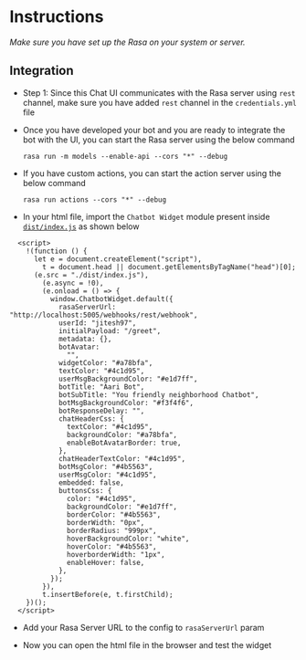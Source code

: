 # Instructions

*Make sure you have set up the Rasa on your system or server.*

## Integration

- Step 1: Since this Chat UI communicates with the Rasa server using `rest` channel, make sure you have added `rest` channel in the `credentials.yml` file
- Once you have developed your bot and you are ready to integrate the bot with the UI, you can start the Rasa server using the below command
  ```
  rasa run -m models --enable-api --cors "*" --debug
  ```
- If you have custom actions, you can start the action server using the below command
    ```
    rasa run actions --cors "*" --debug
    ```

- In your html file, import the `Chatbot Widget` module present inside [`dist/index.js`](../dist/index.js) as shown below

```
  <script>
    !(function () {
      let e = document.createElement("script"),
        t = document.head || document.getElementsByTagName("head")[0];
      (e.src = "./dist/index.js"),
        (e.async = !0),
        (e.onload = () => {
          window.ChatbotWidget.default({
            rasaServerUrl: "http://localhost:5005/webhooks/rest/webhook",
            userId: "jitesh97",
            initialPayload: "/greet",
            metadata: {},
            botAvatar:
              "",
            widgetColor: "#a78bfa",
            textColor: "#4c1d95",
            userMsgBackgroundColor: "#e1d7ff",
            botTitle: "Aari Bot",
            botSubTitle: "You friendly neighborhood Chatbot",
            botMsgBackgroundColor: "#f3f4f6",
            botResponseDelay: "",
            chatHeaderCss: {
              textColor: "#4c1d95",
              backgroundColor: "#a78bfa",
              enableBotAvatarBorder: true,
            },
            chatHeaderTextColor: "#4c1d95",
            botMsgColor: "#4b5563",
            userMsgColor: "#4c1d95",
            embedded: false,
            buttonsCss: {
              color: "#4c1d95",
              backgroundColor: "#e1d7ff",
              borderColor: "#4b5563",
              borderWidth: "0px",
              borderRadius: "999px",
              hoverBackgroundColor: "white",
              hoverColor: "#4b5563",
              hoverborderWidth: "1px",
              enableHover: false,
            },
          });
        }),
        t.insertBefore(e, t.firstChild);
    })();
  </script>
```

- Add your Rasa Server URL  to the config to `rasaServerUrl` param

- Now you can open the html file in the browser and test the widget

